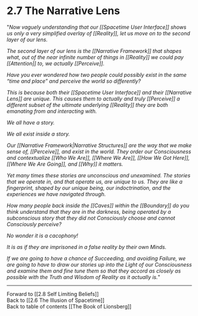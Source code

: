 # 2.7 The Narrative Lens

"*Now vaguely understanding that our [[Spacetime User Interface]] shows us only a very simplified overlay of [[Reality]], let us move on to the second layer of our lens.* 

*The second layer of our lens is the [[Narrative Framework]] that shapes what, out of the near infinite number of things in [[Reality]] we could pay [[Attention]] to, we actually [[Perceive]].* 

*Have you ever wondered how two people could possibly exist in the same “time and place” and perceive the world so differently?* 

*This is because both their [[Spacetime User Interface]] and their [[Narrative Lens]] are unique. This causes them to actually and truly [[Perceive]] a different subset of the ultimate underlying [[Reality]] they are both emanating from and interacting with.* 

*We all have a story.* 

*We all exist inside a story.* 

*Our [[Narrative Framework|Narrative Structures]] are the way that we make sense of, [[Perceive]], and exist in the world. They order our Consciousness and contextualize [[Who We Are]], [[Where We Are]], [[How We Got Here]], [[Where We Are Going]], and [[Why]] it matters.* 

*Yet many times these stories are unconscious and unexamined. The stories that we operate in, and that operate us, are unique to us. They are like a fingerprint, shaped by our unique being, our indoctrination, and the experiences we have navigated through.* 

*How many people back inside the [[Caves]] within the [[Boundary]] do you think understand that they are in the darkness, being operated by a subconscious story that they did not Consciously choose and cannot Consciously perceive?* 

*No wonder it is a cacophony!* 

*It is as if they are imprisoned in a false reality by their own Minds.*

*If we are going to have a chance of Succeeding, and avoiding Failure, we are going to have to draw our stories up into the Light of our Consciousness and examine them and fine tune them so that they accord as closely as possible with the Truth and Wisdom of Reality as it actually is.*"  

___

Forward to [[2.8 Self Limiting Beliefs]]    
Back to [[2.6 The Illusion of Spacetime]]  
Back to table of contents [[The Book of Lionsberg]]  
